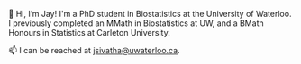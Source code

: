 👋 Hi, I’m Jay! I'm a PhD student in Biostatistics at the University of Waterloo. I previously completed an MMath in Biostatistics at UW, and a BMath Honours in Statistics at Carleton University.

📫 I can be reached at jsivatha@uwaterloo.ca.

<!---
jsiva731/jsiva731 is a ✨ special ✨ repository because its `README.md` (this file) appears on your GitHub profile.
You can click the Preview link to take a look at your changes.
--->
